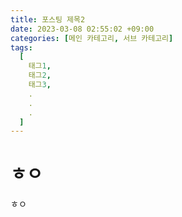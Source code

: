 ```yaml
---
title: 포스팅 제목2
date: 2023-03-08 02:55:02 +09:00
categories: [메인 카테고리, 서브 카테고리]
tags:
  [
    태그1,
    태그2,
    태그3,
    .
    .
    .
  ]
---
```


# ㅎㅇ
ㅎㅇ